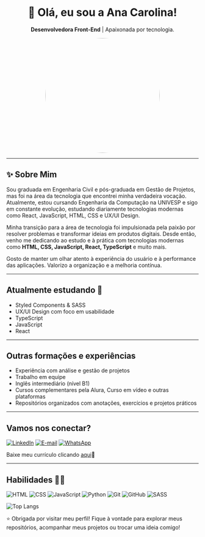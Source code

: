 <div align="center">
  <h1>👋 Olá, eu sou a Ana Carolina!</h1>
  <p><strong>Desenvolvedora Front-End</strong> | Apaixonada por tecnologia.</p>
</div>
<div align="center">
  <img src="https://github.com/user-attachments/assets/4e51bfaf-9f0d-48f4-a900-19df18776ce3" width="300" height="300" style="border-radius: 50%;">
</div>

---

## ✨ Sobre Mim

Sou graduada em Engenharia Civil e pós-graduada em Gestão de Projetos, mas foi na área da tecnologia que encontrei minha verdadeira vocação. Atualmente, estou cursando Engenharia da Computação na UNIVESP e sigo em constante evolução, estudando diariamente tecnologias modernas como React, JavaScript, HTML, CSS e UX/UI Design.

Minha transição para a área de tecnologia foi impulsionada pela paixão por resolver problemas e transformar ideias em produtos digitais. Desde então, venho me dedicando ao estudo e à prática com tecnologias modernas como **HTML, CSS, JavaScript, React, TypeScript** e muito mais.

Gosto de manter um olhar atento à experiência do usuário e à performance das aplicações. Valorizo a organização e a melhoria contínua.

---

## Atualmente estudando 🧠
 
- Styled Components & SASS  
- UX/UI Design com foco em usabilidade  
- TypeScript
- JavaScript
- React

---

## Outras formações e experiências

- Experiência com análise e gestão de projetos  
- Trabalho em equipe 
- Inglês intermediário (nível B1)  
- Cursos complementares pela Alura, Curso em vídeo e outras plataformas  
- Repositórios organizados com anotações, exercícios e projetos práticos

---

## Vamos nos conectar?

[![LinkedIn](https://img.shields.io/badge/LinkedIn-4F57CE?style=for-the-badge&logo=linkedin&logoColor=F)](https://www.linkedin.com/in/carolinamerloti/)  [![E-mail](https://img.shields.io/badge/-Email-C551C1?style=for-the-badge&logo=gmail&logoColor=FFF)](mailto:desenvolvedora.ana.silva@gmail.com)  [![WhatsApp](https://img.shields.io/badge/WhatsApp-DD81A0?style=for-the-badge&logo=whatsapp&logoColor=FFF)](https://wa.me/5518998219709) 

Baixe meu currículo clicando [aqui](https://github.com/anac-silva/anac-silva/blob/main/Ana%20Carolina_CV.pdf)📄

---

## Habilidades 👩‍💻
![HTML](https://img.shields.io/badge/HTML5-4F57CE?style=for-the-badge&logo=html5&logoColor=FFF)  ![CSS](https://img.shields.io/badge/CSS3-9053C7?style=for-the-badge&logo=css3&logoColor=FFF) ![JavaScript](https://img.shields.io/badge/JavaScript-C551C1?style=for-the-badge&logo=JavaScript&logoColor=FFF) ![Python](https://img.shields.io/badge/Python-D063B3?style=for-the-badge&logo=python&logoColor=FFF)  ![Git](https://img.shields.io/badge/Git-DD81A0?style=for-the-badge&logo=git&logoColor=FFF)  ![GitHub](https://img.shields.io/badge/GitHub-F3B182?style=for-the-badge&logo=github) ![SASS](https://img.shields.io/badge/SASS-FFCC70?style=for-the-badge&logo=sass&logoColor=FFF) 

![Top Langs](https://github-readme-stats.vercel.app/api/top-langs/?username=anac-silva&hide_progress=true&theme=ambient_gradient&v=1)

⭐ Obrigada por visitar meu perfil! Fique à vontade para explorar meus repositórios, acompanhar meus projetos ou trocar uma ideia comigo!
